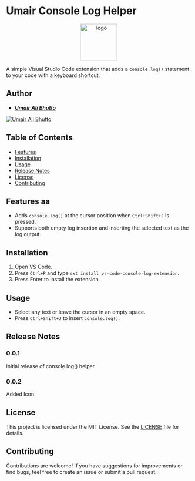 # Umair Console Log Helper

<p align="center">
  <a href="https://github.com/umair-ali-bhutto/" target="_blank">
    <img src="https://umair-ali-bhutto.github.io/assets/CodePenIcon/logo.png" width="100px" height="100px" alt="logo"><br/>
  </a>
</p>

A simple Visual Studio Code extension that adds a `console.log()` statement to your code with a keyboard shortcut.

## Author

- [**_Umair Ali Bhutto_**](https://github.com/umair-ali-bhutto/) 

[![Umair Ali Bhutto](https://img.shields.io/badge/%40Author-Umair_Ali_Bhutto-green?style=plastic&logo=github&logoColor=white)](https://github.com/umair-ali-bhutto/)

## Table of Contents

- [Features](#features)
- [Installation](#installation)
- [Usage](#usage)
- [Release Notes](#Release-Notes)
- [License](#license)
- [Contributing](#contributing)


## Features aa

- Adds `console.log()` at the cursor position when `Ctrl+Shift+J` is pressed.
- Supports both empty log insertion and inserting the selected text as the log output.


## Installation

1. Open VS Code.
2. Press `Ctrl+P` and type `ext install vs-code-console-log-extension`.
3. Press Enter to install the extension.


## Usage

- Select any text or leave the cursor in an empty space.
- Press `Ctrl+Shift+J` to insert `console.log()`.


## Release Notes

### 0.0.1
Initial release of console.log() helper

### 0.0.2
Added Icon


## License

This project is licensed under the MIT License. See the [LICENSE](LICENSE) file for details.

## Contributing

Contributions are welcome! If you have suggestions for improvements or find bugs, feel free to create an issue or submit a pull request.

